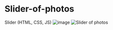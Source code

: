 # Slider-of-photos
Slider (HTML, CSS, JS)
![image](https://user-images.githubusercontent.com/64933879/134584058-4f2474a5-dd15-41e4-a4bb-891075a86a0a.png)
![Slider of photos](https://user-images.githubusercontent.com/64933879/136121350-134ad990-1aa2-469f-9687-12743e1b0ff9.gif)
